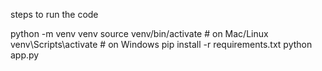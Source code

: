 steps to run the code


python -m venv venv
source venv/bin/activate   # on Mac/Linux
venv\Scripts\activate      # on Windows
pip install -r requirements.txt
python app.py



